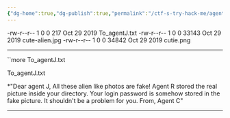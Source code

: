 ```yaml
---
{"dg-home":true,"dg-publish":true,"permalink":"/ctf-s-try-hack-me/agent-sudo-finish/3-ftp/","tags":"gardenEntry","dgHomeLink":true,"dgPassFrontmatter":true}
---
```



-rw-r--r--    1 0        0             217 Oct 29  2019 To_agentJ.txt
-rw-r--r--    1 0        0           33143 Oct 29  2019 cute-alien.jpg
-rw-r--r--    1 0        0           34842 Oct 29  2019 cutie.png

------------------------------------
``more To_agentJ.txt

To_agentJ.txt

*"Dear agent J,
All these alien like photos are fake! Agent R stored the real picture inside your directory. Your login password is somehow stored in the fake picture. It shouldn't be a problem for you.
From,
Agent C"

----------------------------


